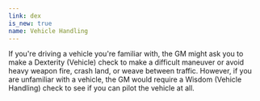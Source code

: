```yaml
---
link: dex
is_new: true
name: Vehicle Handling
---
```

If you're driving a vehicle you're familiar with, the GM might ask you to make a Dexterity (Vehicle)
check to make a difficult maneuver or avoid heavy weapon fire, crash land, or weave between traffic.
 However, if you are unfamiliar with a vehicle, the GM would require a Wisdom (Vehicle Handling)
check to see if you can pilot the vehicle at all.
